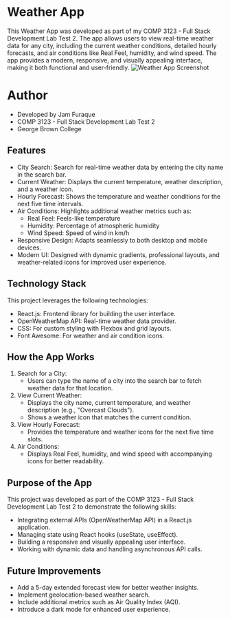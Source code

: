 # Weather App
This Weather App was developed as part of my COMP 3123 - Full Stack Development Lab Test 2. The app allows users to view real-time weather data for any city, including the current weather conditions, detailed hourly forecasts, and air conditions like Real Feel, humidity, and wind speed. The app provides a modern, responsive, and visually appealing interface, making it both functional and user-friendly.
![Weather App Screenshot](./screenshots/weather-app-output.png.png)


# Author
- Developed by Jam Furaque
- COMP 3123 - Full Stack Development Lab Test 2
- George Brown College

## Features
- City Search: Search for real-time weather data by entering the city name in the search bar.
- Current Weather: Displays the current temperature, weather description, and a weather icon.
- Hourly Forecast: Shows the temperature and weather conditions for the next five time intervals.
- Air Conditions: Highlights additional weather metrics such as:
    - Real Feel: Feels-like temperature
    - Humidity: Percentage of atmospheric humidity
    - Wind Speed: Speed of wind in km/h
- Responsive Design: Adapts seamlessly to both desktop and mobile devices.
- Modern UI: Designed with dynamic gradients, professional layouts, and weather-related icons for improved user experience.

## Technology Stack
This project leverages the following technologies:

- React.js: Frontend library for building the user interface.
- OpenWeatherMap API: Real-time weather data provider.
- CSS: For custom styling with Flexbox and grid layouts.
- Font Awesome: For weather and air condition icons.

## How the App Works
1. Search for a City: 
    - Users can type the name of a city into the search bar to fetch weather data for that location.
2. View Current Weather:
     - Displays the city name, current temperature, and weather description (e.g., "Overcast Clouds").
     - Shows a weather icon that matches the current condition.
3.  View Hourly Forecast:
    - Provides the temperature and weather icons for the next five time slots.
4. Air Conditions:
    - Displays Real Feel, humidity, and wind speed with accompanying icons for better readability.

## Purpose of the App
This project was developed as part of the COMP 3123 - Full Stack Development Lab Test 2 to demonstrate the following skills:

- Integrating external APIs (OpenWeatherMap API) in a React.js application.
- Managing state using React hooks (useState, useEffect).
- Building a responsive and visually appealing user interface.
- Working with dynamic data and handling asynchronous API calls.


## Future Improvements
- Add a 5-day extended forecast view for better weather insights.
- Implement geolocation-based weather search.
- Include additional metrics such as Air Quality Index (AQI).
- Introduce a dark mode for enhanced user experience.